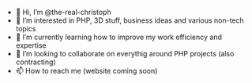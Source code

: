 - 👋 Hi, I’m @the-real-christoph
- 👀 I’m interested in PHP, 3D stuff, business ideas and various non-tech topics
- 🌱 I’m currently learning how to improve my work efficiency and expertise
- 💞️ I’m looking to collaborate on everythig around PHP projects (also contracting)
- 📫 How to reach me (website coming soon)

<!---
the-real-christoph/the-real-christoph is a ✨ special ✨ repository because its `README.md` (this file) appears on your GitHub profile.
You can click the Preview link to take a look at your changes.
--->
